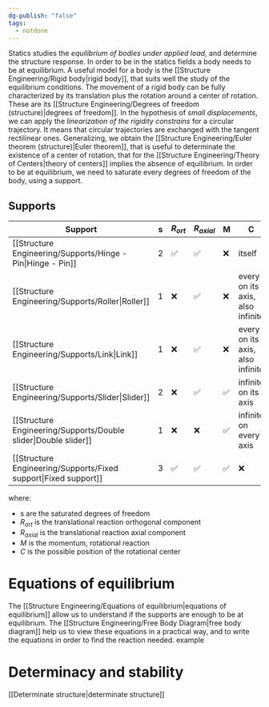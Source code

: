 ```yaml
---
dg-publish: "false"
tags:
  - notdone
---
```

Statics studies the *equilibrium of bodies under applied load*, and determine the structure response. In order to be in the statics fields a body needs to be at equilibrium. 
A useful model for a body is the [[Structure Engineering/Rigid body|rigid body]], that suits well the study of the equilibrium conditions. 
The movement of a rigid body can be fully characterized by its translation plus the rotation around a center of rotation. These are its [[Structure Engineering/Degrees of freedom (structure)|degrees of freedom]].
In the hypothesis of *small displacements*, we can apply the *linearization of the rigidity constrains* for a circular trajectory. It means that circular trajectories are exchanged with the tangent rectilinear ones. 
Generalizing, we obtain the [[Structure Engineering/Euler theorem (structure)|Euler theorem]], that is useful to determinate the existence of a center of rotation, that for the [[Structure Engineering/Theory of Centers|theory of centers]] implies the absence of equilibrium.
In order to be at equilibrium, we need to saturate every degrees of freedom of the body, using a support. 
## Supports 

| Support                                                         | s   | $R_{ort}$ | $R_{axial}$ | M   | C                                |
| --------------------------------------------------------------- | --- | --------- | ----------- | --- | -------------------------------- |
| [[Structure Engineering/Supports/Hinge - Pin\|Hinge - Pin]]     | 2   | ✅         | ✅           | ❌   | itself                           |
| [[Structure Engineering/Supports/Roller\|Roller]]               | 1   | ❌         | ✅           | ❌   | every on its axis, also infinite |
| [[Structure Engineering/Supports/Link\|Link]]                   | 1   | ❌         | ✅           | ❌   | every on its axis, also infinite |
| [[Structure Engineering/Supports/Slider\|Slider]]               | 2   | ❌         | ✅           | ✅   | infinite on its axis             |
| [[Structure Engineering/Supports/Double slider\|Double slider]] | 1   | ❌         | ❌           | ✅   | infinite on every axis           |
| [[Structure Engineering/Supports/Fixed support\|Fixed support]] | 3   | ✅         | ✅           | ✅   | ❌                                |
where:
- s are the saturated degrees of freedom
- $R_{ort}$ is the translational reaction orthogonal component
- $R_{axial}$ is the translational reaction axial component
- $M$ is the momentum, rotational reaction
- $C$ is the possible position of the rotational center
# Equations of equilibrium
The [[Structure Engineering/Equations of equilibrium|equations of equilibrium]] allow us to understand if the supports are enough to be at equilibrium. The [[Structure Engineering/Free Body Diagram|free body diagram]] help us to view these equations in a practical way, and to write the equations in order to find the reaction needed.
example 
# Determinacy and stability
[[Determinate structure|determinate structure]]

